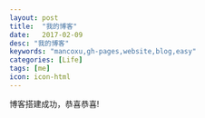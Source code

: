 ```yaml
---
layout: post
title:  "我的博客"
date:   2017-02-09
desc: "我的博客"
keywords: "mancoxu,gh-pages,website,blog,easy"
categories: [Life]
tags: [me]
icon: icon-html
---
```


博客搭建成功，恭喜恭喜!
